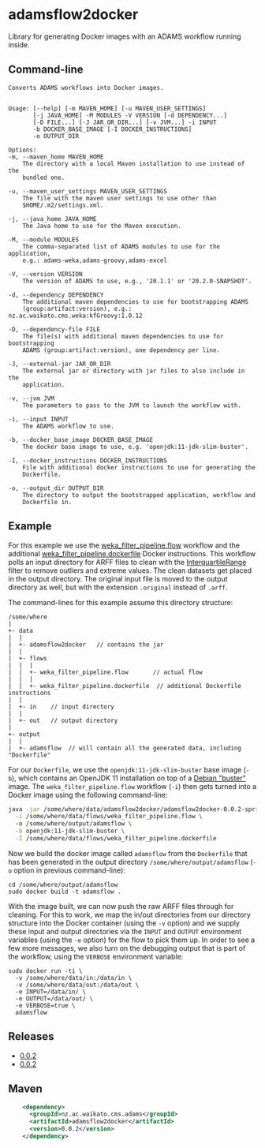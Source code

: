 # adamsflow2docker
Library for generating Docker images with an ADAMS workflow running inside.


## Command-line

```
Converts ADAMS workflows into Docker images.


Usage: [--help] [-m MAVEN_HOME] [-u MAVEN_USER_SETTINGS]
       [-j JAVA_HOME] -M MODULES -V VERSION [-d DEPENDENCY...]
       [-D FILE...] [-J JAR_OR_DIR...] [-v JVM...] -i INPUT
       -b DOCKER_BASE_IMAGE [-I DOCKER_INSTRUCTIONS]
       -o OUTPUT_DIR

Options:
-m, --maven_home MAVEN_HOME
	The directory with a local Maven installation to use instead of the
	bundled one.

-u, --maven_user_settings MAVEN_USER_SETTINGS
	The file with the maven user settings to use other than
	$HOME/.m2/settings.xml.

-j, --java_home JAVA_HOME
	The Java home to use for the Maven execution.

-M, --module MODULES
	The comma-separated list of ADAMS modules to use for the application,
	e.g.: adams-weka,adams-groovy,adams-excel

-V, --version VERSION
	The version of ADAMS to use, e.g., '20.1.1' or '20.2.0-SNAPSHOT'.

-d, --dependency DEPENDENCY
	The additional maven dependencies to use for bootstrapping ADAMS
	(group:artifact:version), e.g.: nz.ac.waikato.cms.weka:kfGroovy:1.0.12

-D, --dependency-file FILE
	The file(s) with additional maven dependencies to use for bootstrapping
	ADAMS (group:artifact:version), one dependency per line.

-J, --external-jar JAR_OR_DIR
	The external jar or directory with jar files to also include in the
	application.

-v, --jvm JVM
	The parameters to pass to the JVM to launch the workflow with.

-i, --input INPUT
	The ADAMS workflow to use.

-b, --docker_base_image DOCKER_BASE_IMAGE
	The docker base image to use, e.g. 'openjdk:11-jdk-slim-buster'.

-I, --docker_instructions DOCKER_INSTRUCTIONS
	File with additional docker instructions to use for generating the
	Dockerfile.

-o, --output_dir OUTPUT_DIR
	The directory to output the bootstrapped application, workflow and
	Dockerfile in.
```

## Example

For this example we use the [weka_filter_pipeline.flow](src/main/flows/weka_filter_pipeline.flow)
workflow and the additional [weka_filter_pipeline.dockerfile](src/main/flows/weka_filter_pipeline.dockerfile)
Docker instructions. This workflow polls an input directory for ARFF files to clean with 
the [InterquartileRange](https://weka.sourceforge.io/doc.dev/weka/filters/unsupervised/attribute/InterquartileRange.html)
filter to remove outliers and extreme values. The clean datasets get placed in the 
output directory. The original input file is moved to the output directory as well,
but with the extension `.original` instead of `.arff`.

The command-lines for this example assume this directory structure:

```
/some/where
|
+- data
|  |
|  +- adamsflow2docker   // contains the jar
|  |
|  +- flows
|  |  |
|  |  +- weka_filter_pipeline.flow       // actual flow
|  |  |
|  |  +- weka_filter_pipeline.dockerfile  // additional Dockerfile instructions
|  |
|  +- in    // input directory
|  |
|  +- out   // output directory
|
+- output
|  |
|  +- adamsflow  // will contain all the generated data, including "Dockerfile"
```

For our `Dockerfile`, we use the `openjdk:11-jdk-slim-buster` base image (`-b`), which
contains an OpenJDK 11 installation on top of a [Debian "buster"](https://www.debian.org/releases/buster/)
image. The `weka_filter_pipeline.flow` workflow (`-i`) then gets turned into a
Docker image using the following command-line:

```bash
java -jar /some/where/data/adamsflow2docker/adamsflow2docker-0.0.2-spring-boot.jar \
  -i /some/where/data/flows/weka_filter_pipeline.flow \ 
  -o /some/where/output/adamsflow \
  -b openjdk:11-jdk-slim-buster \
  -I /some/where/data/flows/weka_filter_pipeline.dockerfile  
```

Now we build the docker image called `adamsflow` from the `Dockerfile`
that has been generated in the output directory `/some/where/output/adamsflow` 
(`-o` option in previous command-line):

```
cd /some/where/output/adamsflow
sudo docker build -t adamsflow .
```

With the image built, we can now push the raw ARFF files through for cleaning.
For this to work, we map the in/out directories from our directory structure
into the Docker container (using the `-v` option) and we supply these input
and output directories via the `INPUT` and `OUTPUT` environment variables (using 
the `-e` option) for the flow to pick them up. In order to see a few more 
messages, we also turn on the debugging output that is part of the workflow, 
using the `VERBOSE` environment variable:

```
sudo docker run -ti \
  -v /some/where/data/in:/data/in \
  -v /some/where/data/out:/data/out \
  -e INPUT=/data/in/ \
  -e OUTPUT=/data/out/ \
  -e VERBOSE=true \
  adamsflow
```


## Releases

* [0.0.2](https://github.com/waikato-datamining/adamsflow2docker/releases/download/adamsflow2docker-0.0.2/adamsflow2docker-0.0.2-spring-boot.jar)
* [0.0.2](https://github.com/waikato-datamining/adamsflow2docker/releases/download/adamsflow2docker-0.0.2/adamsflow2docker-0.0.2-spring-boot.jar)


## Maven

```xml
    <dependency>
      <groupId>nz.ac.waikato.cms.adams</groupId>
      <artifactId>adamsflow2docker</artifactId>
      <version>0.0.2</version>
    </dependency>
```
